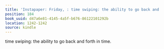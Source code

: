 ```yaml
---
title: 'Instapaper: Friday, : time swiping: the ability to go back and forth in time.'
position: 184
book_uuid: d47a6e81-4145-4a5f-b676-86122101292b
location: 1242-1242
source: kindle
---
```


time swiping: the ability to go back and forth in time.